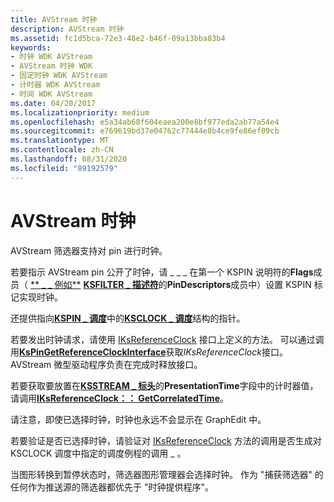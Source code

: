 ```yaml
---
title: AVStream 时钟
description: AVStream 时钟
ms.assetid: fc1d5bca-72e3-48e2-b46f-09a13bba83b4
keywords:
- 时钟 WDK AVStream
- AVStream 时钟 WDK
- 固定时钟 WDK AVStream
- 计时器 WDK AVStream
- 时间 WDK AVStream
ms.date: 04/20/2017
ms.localizationpriority: medium
ms.openlocfilehash: e5a34ab68f604eaea200e8bf977eda2ab77a54e4
ms.sourcegitcommit: e769619bd37e04762c77444e8b4ce9fe86ef09cb
ms.translationtype: MT
ms.contentlocale: zh-CN
ms.lasthandoff: 08/31/2020
ms.locfileid: "89192579"
---
```

# <a name="avstream-clocks"></a>AVStream 时钟





AVStream 筛选器支持对 pin 进行时钟。

若要指示 AVStream pin 公开了时钟，请 \_ \_ \_ 在第一个 KSPIN 说明符的**Flags**成员（ [** \_ \_ 例如**](/windows-hardware/drivers/ddi/ks/ns-ks-_kspin_descriptor_ex) [**KSFILTER \_ 描述符**](/windows-hardware/drivers/ddi/ks/ns-ks-_ksfilter_descriptor)的**PinDescriptors**成员中）设置 KSPIN 标记实现时钟。

还提供指向[**KSPIN \_ 调度**](/windows-hardware/drivers/ddi/ks/ns-ks-_kspin_dispatch)中的[**KSCLOCK \_ 调度**](/windows-hardware/drivers/ddi/ks/ns-ks-_ksclock_dispatch)结构的指针。

若要发出时钟请求，请使用 [IKsReferenceClock](/windows-hardware/drivers/ddi/ks/nn-ks-iksreferenceclock) 接口上定义的方法。 可以通过调用[**KsPinGetReferenceClockInterface**](/windows-hardware/drivers/ddi/ks/nf-ks-kspingetreferenceclockinterface)获取*IKsReferenceClock*接口。 AVStream 微型驱动程序负责在完成时释放接口。

若要获取要放置在[**KSSTREAM \_ 标头**](/windows-hardware/drivers/ddi/ks/ns-ks-ksstream_header)的**PresentationTime**字段中的计时器值，请调用[**IKsReferenceClock：： GetCorrelatedTime**](/windows-hardware/drivers/ddi/ks/nf-ks-iksreferenceclock-getcorrelatedtime)。

请注意，即使已选择时钟，时钟也永远不会显示在 GraphEdit 中。

若要验证是否已选择时钟，请验证对 [IKsReferenceClock](/windows-hardware/drivers/ddi/ks/nn-ks-iksreferenceclock) 方法的调用是否生成对 KSCLOCK 调度中指定的调度例程的调用 \_ 。

当图形转换到暂停状态时，筛选器图形管理器会选择时钟。 作为 "捕获筛选器" 的任何作为推送源的筛选器都优先于 "时钟提供程序"。

 

